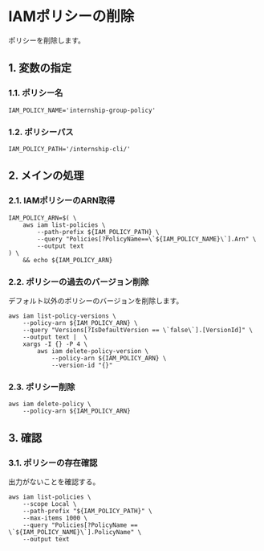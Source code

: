 <!-- omit in toc -->
# IAMポリシーの削除

ポリシーを削除します。

## 1. 変数の指定

### 1.1. ポリシー名

    IAM_POLICY_NAME='internship-group-policy'

### 1.2. ポリシーパス

    IAM_POLICY_PATH='/internship-cli/'

## 2. メインの処理

### 2.1. IAMポリシーのARN取得

    IAM_POLICY_ARN=$( \
        aws iam list-policies \
            --path-prefix ${IAM_POLICY_PATH} \
            --query "Policies[?PolicyName==\`${IAM_POLICY_NAME}\`].Arn" \
            --output text
    ) \
        && echo ${IAM_POLICY_ARN}

### 2.2. ポリシーの過去のバージョン削除

デフォルト以外のポリシーのバージョンを削除します。

    aws iam list-policy-versions \
        --policy-arn ${IAM_POLICY_ARN} \
        --query "Versions[?IsDefaultVersion == \`false\`].[VersionId]" \
        --output text |  \
        xargs -I {} -P 4 \
            aws iam delete-policy-version \
                --policy-arn ${IAM_POLICY_ARN} \
                --version-id "{}"

### 2.3. ポリシー削除

    aws iam delete-policy \
        --policy-arn ${IAM_POLICY_ARN}

## 3. 確認

### 3.1. ポリシーの存在確認

出力がないことを確認する。

    aws iam list-policies \
        --scope Local \
        --path-prefix "${IAM_POLICY_PATH}" \
        --max-items 1000 \
        --query "Policies[?PolicyName == \`${IAM_POLICY_NAME}\`].PolicyName" \
        --output text
